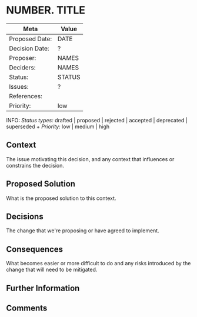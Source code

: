 # NUMBER. TITLE

| Meta           | Value                                     |
| -------------- | ----------------------------------------- |
| Proposed Date: | DATE                                      |
| Decision Date: | ?                                         |
| Proposer:      | NAMES                                     |
| Deciders:      | NAMES                                     |
| Status:        | STATUS                                    |
| Issues:        | ?                                         |
| References:    |                                           |
| Priority:      | low                                       |

INFO: *Status types:* drafted | proposed | rejected | accepted | deprecated | superseded +
      *Priority:* low | medium | high

## Context

The issue motivating this decision, and any context that influences or constrains the decision.

## Proposed Solution

What is the proposed solution to this context.

## Decisions

The change that we're proposing or have agreed to implement.

## Consequences

What becomes easier or more difficult to do and any risks introduced by the change that will
need to be mitigated.

## Further Information

## Comments

